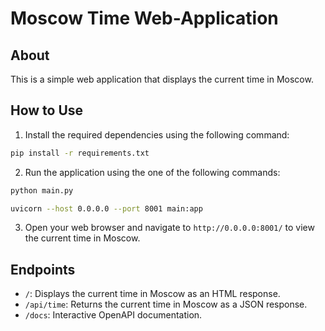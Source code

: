 # Moscow Time Web-Application

## About

This is a simple web application that displays the current time in Moscow.

## How to Use

1. Install the required dependencies using the following command:

```bash
pip install -r requirements.txt
```

2. Run the application using the one of the following commands:

```bash
python main.py
```

```bash
uvicorn --host 0.0.0.0 --port 8001 main:app
```

3. Open your web browser and navigate to `http://0.0.0.0:8001/` to view the current time in Moscow.

## Endpoints

- `/`: Displays the current time in Moscow as an HTML response.
- `/api/time`: Returns the current time in Moscow as a JSON response.
- `/docs`: Interactive OpenAPI documentation.
